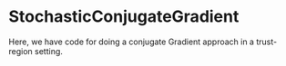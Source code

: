 # StochasticConjugateGradient

Here, we have code for doing a conjugate Gradient approach in a trust-region setting.
